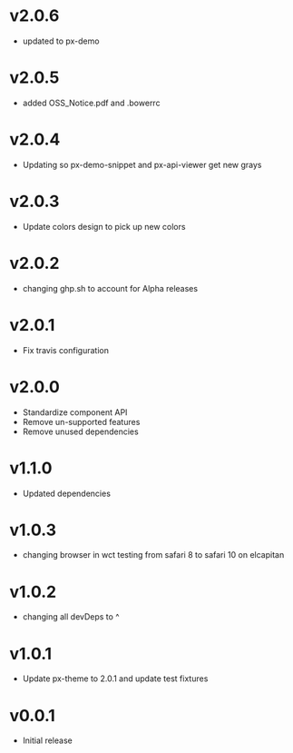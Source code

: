 v2.0.6
==================
* updated to px-demo

v2.0.5
==================
* added OSS_Notice.pdf and .bowerrc

v2.0.4
==================
* Updating so px-demo-snippet and px-api-viewer get new grays

v2.0.3
==================
* Update colors design to pick up new colors

v2.0.2
==================
* changing ghp.sh to account for Alpha releases

v2.0.1
==================
* Fix travis configuration

v2.0.0
==================
* Standardize component API
* Remove un-supported features
* Remove unused dependencies

v1.1.0
==================
* Updated dependencies

v1.0.3
==================
* changing browser in wct testing from safari 8 to safari 10 on elcapitan

v1.0.2
==================
* changing all devDeps to ^

v1.0.1
==================
* Update px-theme to 2.0.1 and update test fixtures

v0.0.1
==================
* Initial release
